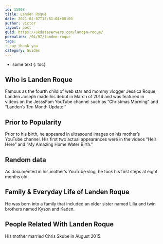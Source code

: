```yaml
---
id: 15008
title: Landen Roque
date: 2021-04-07T15:51:04+00:00
author: victor
layout: post
guid: https://ukdataservers.com/landen-roque/
permalink: /04/07/landen-roque
tags:
- say thank you
category: Guides
---
```


* some text
{: toc}


## Who is Landen Roque



Famous as the fourth child of web star and mommy vlogger Jessica Roque, Landen Joseph made his debut in March of 2014 and was featured in videos on the JesssFam YouTube channel such as &#8220;Christmas Morning&#8221; and &#8220;Landen&#8217;s Ten Month Update.&#8221; 

                
                
                
## Prior to Popularity



Prior to his birth, he appeared in ultrasound images on his mother&#8217;s YouTube channel. His first two actual appearances were in the videos &#8220;He&#8217;s Here&#8221; and &#8220;My Amazing Home Water Birth.&#8221; 

                
                
                
## Random data



As documented in his mother&#8217;s YouTube vlog, he took his first steps at eight months old. 

                
                
                
## Family & Everyday Life of Landen Roque



He was born into a family that included an older sister named Lilia and twin brothers named Kyson and Kaden. 

                
                
                
## People Related With Landen Roque



His mother married Chris Skube in August 2015. 

                
              
            
          
          
          